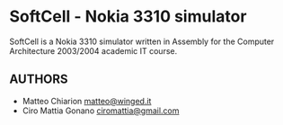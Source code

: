 # SoftCell - Nokia 3310 simulator

SoftCell is a Nokia 3310 simulator written in Assembly for the Computer Architecture 2003/2004 academic IT course.

## AUTHORS
- Matteo Chiarion <matteo@winged.it>
- Ciro Mattia Gonano <ciromattia@gmail.com>
